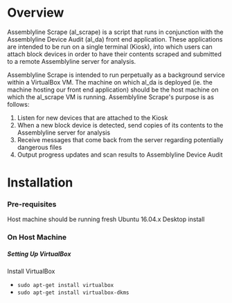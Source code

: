 # Overview

Assemblyline Scrape (al_scrape) is a script that runs in conjunction with the Assemblyline Device Audit (al_da) 
front end application. These applications are intended to be run on a single terminal (Kiosk), into which users can
attach block devices in order to have their contents scraped and submitted to a remote Assemblyline server for 
analysis.

Assemblyline Scrape is intended to run perpetually as a background service within a VirtualBox VM. The machine on which
al_da is deployed (ie. the machine hosting our front end application) should be the host machine on which the al_scrape
VM is running. Assemblyline Scrape's purpose is as follows:

1. Listen for new devices that are attached to the Kiosk
2. When a new block device is detected, send copies of its contents to the Assemblyline server for analysis
3. Receive messages that come back from the server regarding potentially dangerous files
4. Output progress updates and scan results to Assemblyline Device Audit

# Installation

### Pre-requisites

Host machine should be running fresh Ubuntu 16.04.x Desktop install

### On Host Machine

##### Setting Up VirtualBox

Install VirtualBox

- `sudo apt-get install virtualbox`
- `sudo apt-get install virtualbox-dkms`
